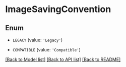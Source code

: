 # ImageSavingConvention


## Enum

* `LEGACY` (value: `'Legacy'`)

* `COMPATIBLE` (value: `'Compatible'`)

[[Back to Model list]](../README.md#documentation-for-models) [[Back to API list]](../README.md#documentation-for-api-endpoints) [[Back to README]](../README.md)


